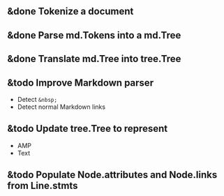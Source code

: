 ## &done Tokenize a document

## &done Parse md.Tokens into a md.Tree

## &done Translate md.Tree into tree.Tree

## &todo Improve Markdown parser
- Detect `&nbsp;`
- Detect normal Markdown links

## &todo Update tree.Tree to represent
- AMP
- Text

## &todo Populate Node.attributes and Node.links from Line.stmts

